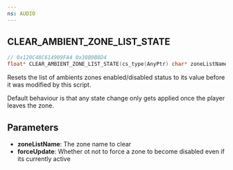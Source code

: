 ```yaml
---
ns: AUDIO
---
```

## CLEAR_AMBIENT_ZONE_LIST_STATE

```c
// 0x120C48C614909FA4 0x38B9B8D4
float* CLEAR_AMBIENT_ZONE_LIST_STATE(cs_type(AnyPtr) char* zoneListName, BOOL forceUpdate);
```

Resets the list of ambients zones enabled/disabled status to its value before it was modified by this script.

Default behaviour is that any state change only gets applied once the player leaves the zone.

## Parameters
* **zoneListName**: The zone name to clear
* **forceUpdate**: Whether ot not to force a zone to become disabled even if its currently active

